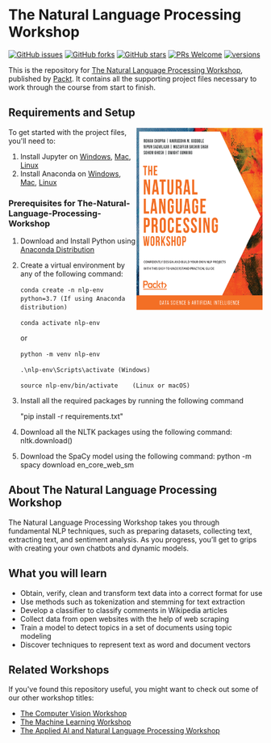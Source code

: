 # The Natural Language Processing Workshop
[![GitHub issues](https://img.shields.io/github/issues/PacktWorkshops/The-Natural-Language-Processing-Workshop.svg)](https://github.com/PacktWorkshops/The-Natural-Language-Processing-Workshop/issues)
[![GitHub forks](https://img.shields.io/github/forks/PacktWorkshops/The-Natural-Language-Processing-Workshop.svg)](https://github.com/PacktWorkshops/The-Natural-Language-Processing-Workshop/network)
[![GitHub stars](https://img.shields.io/github/stars/PacktWorkshops/The-Natural-Language-Processing-Workshop.svg)](https://github.com/PacktWorkshops/The-Natural-Language-Processing-Workshop/stargazers)
[![PRs Welcome](https://img.shields.io/badge/PRs-welcome-brightgreen.svg)](https://github.com/PacktWorkshops/The-Natural-Language-Processing-Workshop/pulls)
[![versions](https://img.shields.io/pypi/pyversions/pybadges.svg)](https://www.python.org/downloads/)

This is the repository for [The Natural Language Processing Workshop](https://www.amazon.com/Natural-Language-Processing-Workshop-understand/dp/1800208421/ref=tmm_pap_swatch_0?_encoding=UTF8&qid=1611057842&sr=8-1&utm_source=github&utm_medium=repository&utm_campaign=9781801077811&utm_term=Natural%20Language%20Processing&utm_content=The%20Natural%20Language%20Processing%20Workshop), published by [Packt](https://www.packtpub.com/?utm_source=github). It contains all the supporting project files necessary to work through the course from start to finish.

## Requirements and Setup
<a href="https://www.amazon.com/Natural-Language-Processing-Workshop-understand/dp/1800208421/ref=tmm_pap_swatch_0?_encoding=UTF8&qid=1611057842&sr=8-1&utm_source=github&utm_medium=repository&utm_campaign=9781801077811&utm_term=Natural%20Language%20Processing&utm_content=The%20Natural%20Language%20Processing%20Workshop"><img src="https://github.com/PacktWorkshops/Workshop-Covers/blob/master/B16062_The%20Natural%20Language%20Processing%20Workshop.png" alt="The Natural Language Processing Workshop" height="360px" width="250px" align="right" this.target="_blank"></a>

To get started with the project files, you'll need to:
1. Install Jupyter on [Windows](https://www.python.org/downloads/windows/), [Mac](https://www.python.org/downloads/mac-osx/), [Linux](https://www.python.org/downloads/source/)
2. Install Anaconda on [Windows](https://www.anaconda.com/distribution/#windows), [Mac](https://www.anaconda.com/distribution/#macos), [Linux](https://www.anaconda.com/distribution/#linux)

### Prerequisites for The-Natural-Language-Processing-Workshop

1. Download and Install Python using [Anaconda Distribution](https://www.anaconda.com/distribution/)

2. Create a virtual environment by any of the following command:

   `conda create -n nlp-env python=3.7 (If using Anaconda distribution)`
   
   `conda activate nlp-env`
   
   or
   
   `python -m venv nlp-env`
   
   `.\nlp-env\Scripts\activate (Windows)`
   
   `source nlp-env/bin/activate    (Linux or macOS)`

3. Install all the required packages by running the following command 

   "pip install -r requirements.txt"
     
4. Download all the NLTK packages using the following command:
   nltk.download()
   
5. Download the SpaCy model using the following command:
   python -m spacy download en_core_web_sm

## About The Natural Language Processing Workshop
The Natural Language Processing Workshop takes you through fundamental NLP techniques, such as preparing datasets, collecting text, extracting text, and sentiment analysis. As you progress, you’ll get to grips with creating your own chatbots and dynamic models.

## What you will learn
* Obtain, verify, clean and transform text data into a correct format for use 
* Use methods such as tokenization and stemming for text extraction 
* Develop a classifier to classify comments in Wikipedia articles 
* Collect data from open websites with the help of web scraping 
* Train a model to detect topics in a set of documents using topic modeling 
* Discover techniques to represent text as word and document vectors 

## Related Workshops
If you've found this repository useful, you might want to check out some of our other workshop titles:
* [The Computer Vision Workshop](https://www.amazon.com/Computer-Vision-Workshop-algorithms-intelligence-ebook/dp/B08C5JT2YL/ref=sr_1_1?crid=JEVIOQNFZ59M&dchild=1&keywords=the+computer+vision+workshop&qid=1611123658&sprefix=the+computer+vi%2Caps%2C382&sr=8-1)
* [The Machine Learning Workshop](https://www.amazon.com/Machine-Learning-Workshop-high-performance-scikit-learn-ebook/dp/B08QVYQSZ8/ref=sr_1_1?dchild=1&keywords=the+machine+learning+workshop&qid=1611123687&sr=8-1)
* [The Applied AI and Natural Language Processing Workshop](https://www.amazon.com/Applied-Natural-Language-Processing-Workshop-ebook/dp/B08Q8GNTGT/ref=sr_1_1?crid=3CFVJJ0U31SW3&dchild=1&keywords=the+applied+ai+and+natural+language+processing+workshop&qid=1611123758&sprefix=applied+ai+and++workshop%2Caps%2C377&sr=8-1)

   
